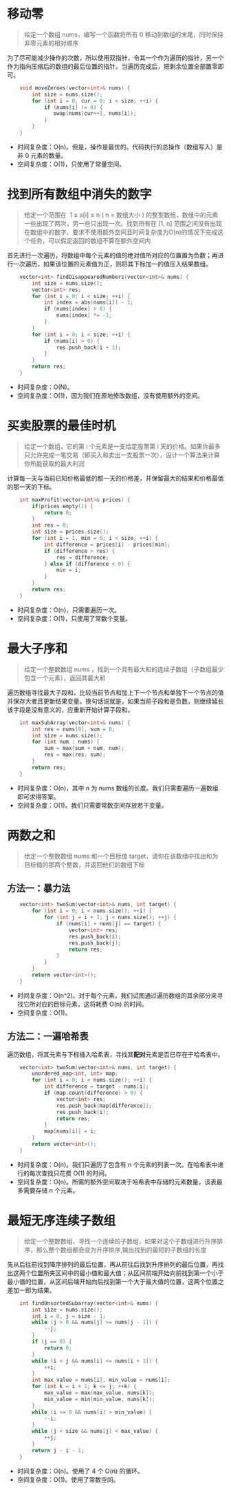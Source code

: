 # 移动零
> 给定一个数组 nums，编写一个函数将所有 0 移动到数组的末尾，同时保持非零元素的相对顺序

为了尽可能减少操作的次数，所以使用双指针，令其一个作为遍历的指针，另一个作为指向压缩后的数组的最后位置的指针。当遍历完成后，把剩余位置全部置零即可。
```cpp
    void moveZeroes(vector<int>& nums) {
        int size = nums.size();
        for (int i = 0, cur = 0; i < size; ++i) {
            if (nums[i] != 0) {
               swap(nums[cur++], nums[i]);
            }
        }
    }
```
* 时间复杂度：O(n)。但是，操作是最优的。代码执行的总操作（数组写入）是非 0 元素的数量。
* 空间复杂度：O(1)，只使用了常量空间。
# 找到所有数组中消失的数字
> 给定一个范围在  1 ≤ a[i] ≤ n ( n = 数组大小 ) 的整型数组，数组中的元素一些出现了两次，另一些只出现一次。找到所有在 [1, n] 范围之间没有出现在数组中的数字。要求不使用额外空间且时间复杂度为O(n)的情况下完成这个任务，可以假定返回的数组不算在额外空间内

首先进行一次遍历，将数组中每个元素的值的绝对值所对应的位置置为负数；再进行一次遍历，如果该位置的元素值为正，则将其下标加一的值压入结果数组。
```cpp
    vector<int> findDisappearedNumbers(vector<int>& nums) {
        int size = nums.size();
        vector<int> res;
        for (int i = 0; i < size; ++i) {
            int index = abs(nums[i]) - 1;
            if (nums[index] > 0) {
                nums[index] *= -1;
            }
        }
        for (int i = 0; i < size; ++i) {
            if (nums[i] > 0) {
                res.push_back(i + 1);
            }
        }
        return res;
    }
```
- 时间复杂度：O(N)。
- 空间复杂度：O(1)，因为我们在原地修改数组，没有使用额外的空间。
# 买卖股票的最佳时机
> 给定一个数组，它的第 i 个元素是一支给定股票第 i 天的价格。如果你最多只允许完成一笔交易（即买入和卖出一支股票一次），设计一个算法来计算你所能获取的最大利润

计算每一天与当前已知价格最低的那一天的价格差，并保留最大的结果和价格最低的那一天的下标。
```cpp
    int maxProfit(vector<int>& prices) {
        if(prices.empty()) {
            return 0;
        }
        int res = 0;
        int size = prices.size();
        for (int i = 1, min = 0; i < size; ++i) {
            int difference = prices[i] - prices[min];
            if (difference > res) {
                res = difference;
            } else if (difference < 0) {
                min = i;
            }
        }
        return res;
    }
``` 
- 时间复杂度：O(n)，只需要遍历一次。
- 空间复杂度：O(1)，只使用了常数个变量。
# 最大子序和
> 给定一个整数数组 nums ，找到一个具有最大和的连续子数组（子数组最少包含一个元素），返回其最大和

遍历数组寻找最大子段和，比较当前节点和加上下一个节点和单独下一个节点的值并保存大者且更新结果变量。换句话说就是，如果当前子段和是负数，则继续延长该字段是没有意义的，应重新开始计算子段和。
```cpp
    int maxSubArray(vector<int>& nums) {
        int res = nums[0], sum = 0;
        int size = nums.size();
        for (int num : nums) {
            sum = max(sum + num, num);
            res = max(res, sum);
        }
        return res;
    }
```
- 时间复杂度：O(n)，其中 n 为 nums 数组的长度。我们只需要遍历一遍数组即可求得答案。
- 空间复杂度：O(1)。我们只需要常数空间存放若干变量。
# 两数之和
> 给定一个整数数组 nums 和一个目标值 target，请你在该数组中找出和为目标值的那两个整数，并返回他们的数组下标
## 方法一：暴力法
```cpp
    vector<int> twoSum(vector<int>& nums, int target) {
        for (int i = 0; i < nums.size(); ++i) {
            for (int j = i + 1; j < nums.size(); ++j) {
                if (nums[i] + nums[j] == target) {
                    vector<int> res;
                    res.push_back(i);
                    res.push_back(j);
                    return res;
                }
            }
        }
        return vector<int>();
    }
```
- 时间复杂度：O(n^2)。对于每个元素，我们试图通过遍历数组的其余部分来寻找它所对应的目标元素，这将耗费 O(n) 的时间。
- 空间复杂度：O(1)。
## 方法二：一遍哈希表
遍历数组，将其元素与下标插入哈希表，寻找其**配对**元素是否已存在于哈希表中。
```cpp
    vector<int> twoSum(vector<int>& nums, int target) {
        unordered_map<int, int> map;
        for (int i = 0; i < nums.size(); ++i) {
            int difference = target - nums[i];
            if (map.count(difference) > 0) {
                vector<int> res;
                res.push_back(map[difference]);
                res.push_back(i);
                return res;
            }
            map[nums[i]] = i;
        }
        return vector<int>();
    }
```
- 时间复杂度：O(n)。我们只遍历了包含有 n 个元素的列表一次。在哈希表中进行的每次查找只花费 O(1) 的时间。
- 空间复杂度：O(n)。所需的额外空间取决于哈希表中存储的元素数量，该表最多需要存储 n 个元素。
# 最短无序连续子数组
> 给定一个整数数组，寻找一个连续的子数组，如果对这个子数组进行升序排序，那么整个数组都会变为升序排序,输出找到的最短的子数组的长度

先从后往前找到降序排列的最后位置，再从前往后找到升序排列的最后位置，再找出这两个位置所夹区间中的最小值和最大值；从区间前端开始向前找到第一个小于最小值的位置，从区间后端开始向后找到第一个大于最大值的位置，这两个位置之差加一即为结果。
```cpp
    int findUnsortedSubarray(vector<int>& nums) {
        int size = nums.size();
        int i = 0, j = size - 1;
        while (j > 0 && nums[j] >= nums[j - 1]) {
            --j;
        }
        if (j == 0) {
            return 0;
        }
        while (i < j && nums[i] <= nums[i + 1]) {
            ++i;
        }
        int max_value = nums[i], min_value = nums[i];
        for (int k = i + 1; k <= j; ++k) {
            max_value = max(max_value, nums[k]);
            min_value = min(min_value, nums[k]);
        }
        while (i >= 0 && nums[i] > min_value) {
            --i;
        }
        while (j < size && nums[j] < max_value) {
            ++j;
        }
        return j - i - 1;
    }
```
- 时间复杂度：O(n)。使用了 4 个 O(n) 的循环。
- 空间复杂度：O(1)。使用了常数空间。